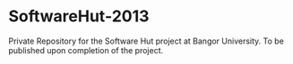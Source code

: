 SoftwareHut-2013
================

Private Repository for the Software Hut project at Bangor University. To be published upon completion of the project.